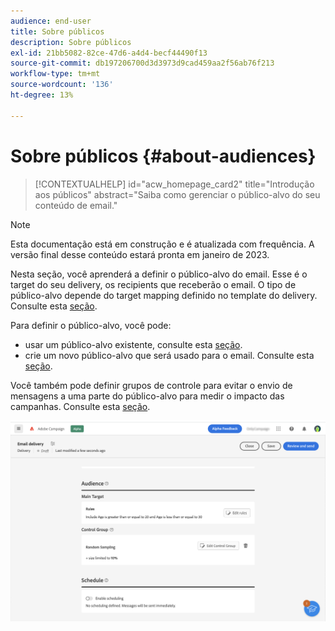 ```yaml
---
audience: end-user
title: Sobre públicos
description: Sobre públicos
exl-id: 21bb5082-82ce-47d6-a4d4-becf44490f13
source-git-commit: db197206700d3d3973d9cad459aa2f56ab76f213
workflow-type: tm+mt
source-wordcount: '136'
ht-degree: 13%

---
```


# Sobre públicos {#about-audiences}

>[!CONTEXTUALHELP]
>id="acw_homepage_card2"
>title="Introdução aos públicos"
>abstract="Saiba como gerenciar o público-alvo do seu conteúdo de email."

>[!NOTE]
>
>Esta documentação está em construção e é atualizada com frequência. A versão final desse conteúdo estará pronta em janeiro de 2023.

<!--
Audience only created for the delivery, not available later-->


<!--
Three ways:
* existing audience

Campaign or AEP Audiences

* create new on the fly

query like AEP segment builder (same component with campaign data)

* import from file

show use case with a new audience creation (or import from file?)

control groups like acc: exract, random, based on attribute
-->

Nesta seção, você aprenderá a definir o público-alvo do email. Esse é o target do seu delivery, os recipients que receberão o email. O tipo de público-alvo depende do target mapping definido no template do delivery. Consulte esta [seção](../email/create-email.md).

Para definir o público-alvo, você pode:

* usar um público-alvo existente, consulte esta [seção](add-audience.md).
* crie um novo público-alvo que será usado para o email. Consulte esta [seção](segment-builder.md).

Você também pode definir grupos de controle para evitar o envio de mensagens a uma parte do público-alvo para medir o impacto das campanhas. Consulte esta [seção](control-group.md).

![](assets/about-audience.png)
